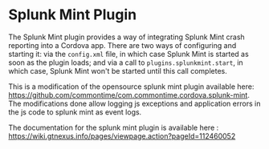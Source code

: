 # Splunk Mint Plugin

The Splunk Mint plugin provides a way of integrating Splunk Mint crash reporting into a Cordova app. There are two ways of configuring and starting it: via the `config.xml` file, in which case Splunk Mint is started as soon as the plugin loads; and via a call to `plugins.splunkmint.start`, in which case, Splunk Mint won't be started until this call completes.

This is a modification of the opensource splunk mint plugin available here: https://github.com/commontime/com.commontime.cordova.splunk-mint. The modifications done allow logging js exceptions and application errors in the js code to splunk mint as event logs.

The documentation for the splunk mint plugin is available here : https://wiki.gtnexus.info/pages/viewpage.action?pageId=112460052

